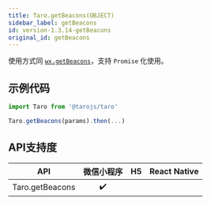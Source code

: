 ```yaml
---
title: Taro.getBeacons(OBJECT)
sidebar_label: getBeacons
id: version-1.3.14-getBeacons
original_id: getBeacons
---
```



使用方式同 [`wx.getBeacons`](https://developers.weixin.qq.com/miniprogram/dev/api/wx.getBeacons.html)，支持 `Promise` 化使用。

## 示例代码

```jsx
import Taro from '@tarojs/taro'

Taro.getBeacons(params).then(...)
```



## API支持度


| API | 微信小程序 | H5 | React Native |
| :-: | :-: | :-: | :-: |
| Taro.getBeacons | ✔️ |  |  |

